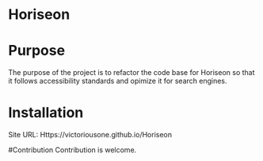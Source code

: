 # Horiseon

# Purpose
The purpose of the project is to refactor the code base for Horiseon so that it follows accessibility standards and opimize it for search engines.

# Installation
Site URL: Https://victoriousone.github.io/Horiseon

#Contribution
Contribution is welcome.
